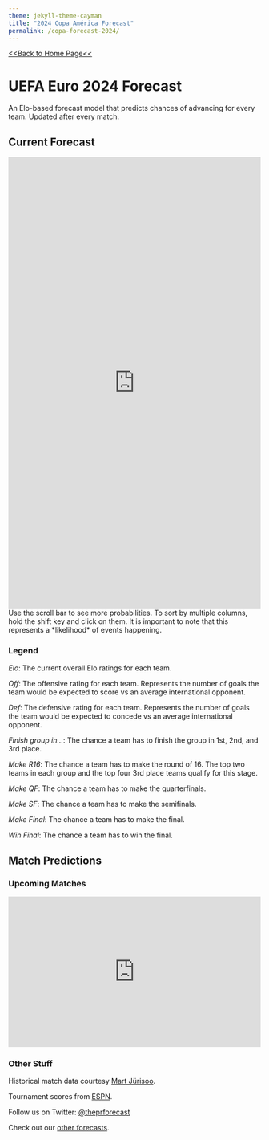 ```yaml
---
theme: jekyll-theme-cayman
title: "2024 Copa América Forecast"
permalink: /copa-forecast-2024/
---
```

<meta name="twitter:card" content="summary">
<meta property="og:image" content="https://raw.githubusercontent.com/zecellomaster/the-projection-room/master/Preview%20Photos/2024%20Copa%20Main.jpg">

[<<Back to Home Page<<](https://zecellomaster.github.io/the-projection-room/)

# UEFA Euro 2024 Forecast
An Elo-based forecast model that predicts chances of advancing for every team. Updated after every match.

## Current Forecast
<iframe id="igraph" align="left" scrolling="yes" style="border:none;" seamless="seamless" src="https://zecellomaster.github.io/tprdatarepo/2024%20Copa/Visuals/CopaTable.html" height="900" width="100%"></iframe>
Use the scroll bar to see more probabilities. To sort by multiple columns, hold the shift key and click on them.
It is important to note that this represents a *likelihood* of events happening.

### Legend
*Elo*: The current overall Elo ratings for each team.

*Off*: The offensive rating for each team. Represents the number of goals the team would be expected to score vs an average international opponent.

*Def*: The defensive rating for each team. Represents the number of goals the team would be expected to concede vs an average international opponent.

*Finish group in...*: The chance a team has to finish the group in 1st, 2nd, and 3rd place.

*Make R16*: The chance a team has to make the round of 16. The top two teams in each group and the top four 3rd place teams qualify for this stage.

*Make QF*: The chance a team has to make the quarterfinals.

*Make SF*: The chance a team has to make the semifinals.

*Make Final*: The chance a team has to make the final.

*Win Final*: The chance a team has to win the final.

## Match Predictions

### Upcoming Matches
<iframe id="igraph" align="center" scrolling="yes" style="border:none;" seamless="seamless" src="https://zecellomaster.github.io/tprdatarepo/2024%20Copa/Visuals/CopaUpcomingGames.html" height="300" width="100%"></iframe>

<!---
### Completed Matches
<iframe id="igraph" align="center" scrolling="yes" style="border:none;" seamless="seamless" src="https://zecellomaster.github.io/tprdatarepo/2024%20Copa/Visuals/CopaFinishedGames.html" height="300" width="100%"></iframe>
-->

### Other Stuff
Historical match data courtesy [Mart Jürisoo](https://github.com/martj42/international_results).

Tournament scores from [ESPN](https://www.espn.com/soccer/league/_/name/conmebol.america).

Follow us on Twitter: [@theprforecast](https://twitter.com/theprforecast)

Check out our [other forecasts](https://zecellomaster.github.io/the-projection-room).
